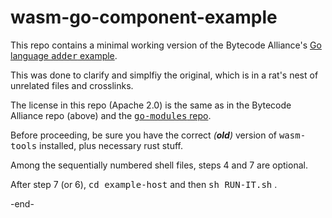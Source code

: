 # wasm-go-component-example

This repo contains a  minimal working version of the Bytecode Alliance's 
[Go language <tt>adder</tt> example](https://component-model.bytecodealliance.org/language-support/building-a-simple-component/go.html).

This was done to clarify and simplfiy the original,
which is in a rat's nest of unrelated files and crosslinks.

The license in this repo (Apache 2.0) is the same
as in the Bytecode Alliance repo (above) and the
[<tt>go-modules</tt> repo](https://github.com/bytecodealliance/go-modules).

Before proceeding, be sure you have the correct <i>(<b>old</b>)</i>
version of <tt>wasm-tools</tt> installed, plus necessary rust stuff. 

Among the sequentially numbered shell files, steps 4 and 7 are optional.

After step 7 (or 6), <tt>cd example-host</tt> and then <tt>sh RUN-IT.sh</tt> .

-end-